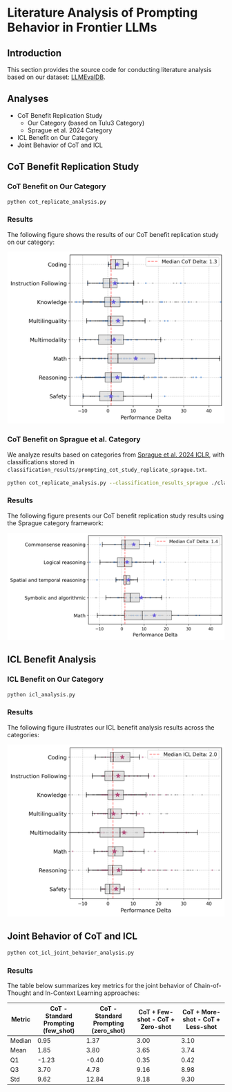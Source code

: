 # Literature Analysis of Prompting Behavior in Frontier LLMs

## Introduction

This section provides the source code for conducting literature analysis based on our dataset: [LLMEvalDB](https://huggingface.co/datasets/jungsoopark/LLMs-Performance-Data).

## Analyses

- CoT Benefit Replication Study
    - Our Category (based on Tulu3 Category)
    - Sprague et al. 2024 Category
- ICL Benefit on Our Category
- Joint Behavior of CoT and ICL
## CoT Benefit Replication Study

### CoT Benefit on Our Category

```bash
python cot_replicate_analysis.py
```

### Results

The following figure shows the results of our CoT benefit replication study on our category:

![CoT benefit verification on Tulu3 category](./analysis_outputs/to_cot_or_not_to_cot_verification_our_category.png)

### CoT Benefit on Sprague et al. Category

We analyze results based on categories from [Sprague et al. 2024 ICLR](https://arxiv.org/abs/2409.12183), with classifications stored in `classification_results/prompting_cot_study_replicate_sprague.txt`.

```bash
python cot_replicate_analysis.py --classification_results_sprague ./classification_results/prompting_cot_study_replicate_sprague.txt
```

### Results

The following figure presents our CoT benefit replication study results using the Sprague category framework:

![CoT benefit verification on Sprague category](./analysis_outputs/to_cot_or_not_to_cot_verification_sprague_category.png)

## ICL Benefit Analysis

### ICL Benefit on Our Category

```bash
python icl_analysis.py 
```

### Results

The following figure illustrates our ICL benefit analysis results across the categories:

![ICL benefit on Our  category](./analysis_outputs/icl_zero_shot_vs_few_shot.png)

## Joint Behavior of CoT and ICL

```bash
python cot_icl_joint_behavior_analysis.py
```

### Results

The table below summarizes key metrics for the joint behavior of Chain-of-Thought and In-Context Learning approaches:

| Metric | CoT - Standard Prompting<br>(few_shot) | CoT - Standard Prompting<br>(zero_shot) | CoT + Few-shot - CoT + Zero-shot | CoT + More-shot - CoT + Less-shot |
|--------|---------------------------------------|----------------------------------------|---------------------------------------------|----------------------------------------------|
| Median | 0.95                                  | 1.37                                   | 3.00                                        | 3.10                                         |
| Mean   | 1.85                                  | 3.80                                   | 3.65                                        | 3.74                                         |
| Q1     | -1.23                                 | -0.40                                  | 0.35                                        | 0.42                                         |
| Q3     | 3.70                                  | 4.78                                   | 9.16                                        | 8.98                                         |
| Std    | 9.62                                  | 12.84                                  | 9.18                                        | 9.30                                         |
